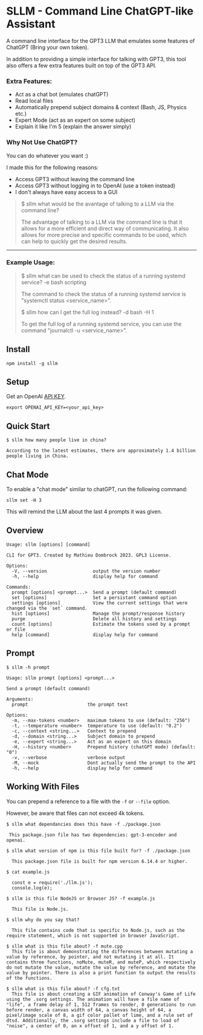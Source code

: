 # SLLM - Command Line ChatGPT-like Assistant
A command line interface for the GPT3 LLM that emulates some features of ChatGPT (Bring your own token).

In addition to providing a simple interface for talking with GPT3, this tool also offers a few extra features built on top of the GPT3 API. 

### Extra Features:
- Act as a chat bot (emulates chatGPT)
- Read local files
- Automatically prepend subject domains & context (Bash, JS, Physics etc.)
- Expert Mode (act as an expert on some subject)
- Explain it like I'm 5 (explain the answer simply)

### Why Not Use ChatGPT?
You can do whatever you want :)

I made this for the following reasons:

- Access GPT3 without leaving the command line
- Access GPT3 without logging in to OpenAI (use a token instead)
- I don't always have easy access to a GUI

> $ sllm what would be the avantage of talking to a LLM via the command line?
> 
> The advantage of talking to a LLM via the command line is that it allows for a more efficient and direct way of communicating. It also allows for more precise and specific commands to be used, which can help to quickly get the desired results.

---

### Example Usage:

> $ sllm what can be used to check the status of a running systemd service? -e bash scripting
> 
> The command to check the status of a running systemd service is "systemctl status <service_name>".
> 
> 
> $ sllm how can I get the full log instead? -d bash -H 1
> 
> To get the full log of a running systemd service, you can use the command "journalctl -u <service_name>".


## Install

```
npm install -g sllm
```

## Setup

Get an OpenAI [API KEY](https://platform.openai.com/account/api-keys).

```
export OPENAI_API_KEY=<your_api_key>
```

## Quick Start

```
$ sllm how many people live in china? 

According to the latest estimates, there are approximately 1.4 billion people living in China.
```

## Chat Mode
To enable a "chat mode" similar to chatGPT, run the following command:

```
sllm set -H 3
```

This will remind the LLM about the last 4 prompts it was given. 

## Overview
```
Usage: sllm [options] [command]

CLI for GPT3. Created by Mathieu Dombrock 2023. GPL3 License.

Options:
  -V, --version                 output the version number
  -h, --help                    display help for command

Commands:
  prompt [options] <prompt...>  Send a prompt (default command)
  set [options]                 Set a persistant command option
  settings [options]            View the current settings that were changed via the `set` command.
  hist [options]                Manage the prompt/response history
  purge                         Delete all history and settings
  count [options]               Estimate the tokens used by a prompt or file
  help [command]                display help for command

```

## Prompt

```
$ sllm -h prompt

Usage: sllm prompt [options] <prompt...>

Send a prompt (default command)

Arguments:
  prompt                      the prompt text

Options:
  -m, --max-tokens <number>   maximum tokens to use (default: "256")
  -t, --temperature <number>  temperature to use (default: "0.2")
  -c, --context <string...>   Context to prepend
  -d, --domain <string...>    Subject domain to prepend
  -e, --expert <string...>    Act as an expert on this domain
  -H, --history <number>      Prepend history (chatGPT mode) (default: "0")
  -v, --verbose               verbose output
  -M, --mock                  Dont actually send the prompt to the API
  -h, --help                  display help for command

```

## Working With Files

You can prepend a reference to a file with the `-f` or `--file` option.

However, be aware that files can not exceed 4k tokens.

```
$ sllm what dependancies does this have -f ./package.json

 This package.json file has two dependencies: gpt-3-encoder and openai.

$ sllm what version of npm is this file built for? -f ./package.json

  This package.json file is built for npm version 6.14.4 or higher.

$ cat example.js

  const e = require('./llm.js');
  console.log(e);

$ sllm is this file NodeJS or Browser JS? -f example.js

  This file is Node.js.

$ sllm why do you say that?

  This file contains code that is specific to Node.js, such as the require statement, which is not supported in browser JavaScript.

$ sllm what is this file about? -f mute.cpp
  This file is about demonstrating the differences between mutating a value by reference, by pointer, and not mutating it at all. It contains three functions, noMute, muteR, and muteP, which respectively do not mutate the value, mutate the value by reference, and mutate the value by pointer. There is also a print function to output the results of the functions.

$ sllm what is this file about? -f cfg.txt
  This file is about creating a GIF animation of Conway's Game of Life using the .sorg settings. The animation will have a file name of "life", a frame delay of 1, 512 frames to render, 0 generations to run before render, a canvas width of 64, a canvas height of 64, a pixel/image scale of 8, a gif color pallet of lime, and a rule set of dtsd. Additionally, the .sorg settings include a file to load of "noise", a center of 0, an x offset of 1, and a y offset of 1.


```
